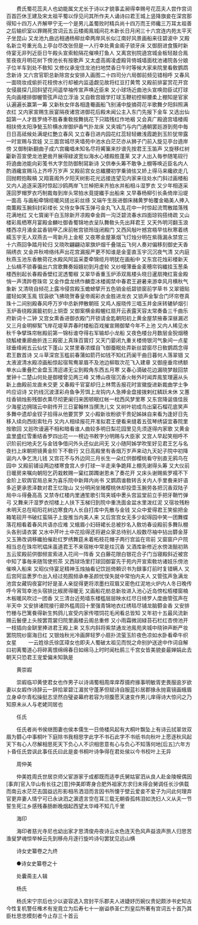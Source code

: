 <!-- { "loadSidebar": true } -->
　　费氏蜀花蕊夫人也幼能属文尤长于诗以才貌事孟昶得幸赐号花蕊夫人尝作宫词百首匹休王建及宋太祖平蜀以俘见问其所作夫人诵诗曰君王城上竖降旗妾在深宫那得知十四万人齐解甲宁无一个是男儿盖蜀败时精兵尚十四万而王师纔三万耳太祖善之后输织室以罪赐死宫词云五云楼阁鳯城间花木新长日月闲三十六宫连内苑太平天子坐昆山  又龙池九曲远相通杨柳丝牵两岸风长似江南好风景画船来往碧波中  又殿名新立号重光岛上亭台尽改张但是一人行幸处黄金阁子锁牙床  又御厨进食簇时新侍宴无非列近臣日午殿头宣索鲙隔花催唤打鱼人  又离宫别院遶宫城金板轻敲合鳯笙夜夜月明花树下傍池长有按歌声  又太虚高阁凌虚殿背倚城墙面枕池诸院各分娘子位羊车到处不敎知  又修仪承宠住龙池扫地焚香日午时等候大家来院里看敎鹦鹉念新诗  又六宫官职总新除宫女安排入画图二十四司分六局御前频见错相呼  又春风一面晓妆成偷折花枝傍水行却被内监遥觑见故将红豆打黄莺  又殿前排宴赏花开宫女侵晨探几回斜望花间遥举袖传宣声唤近臣来  又小球场近曲池头宣唤勋臣试打球先向画楼排御幄管弦声动立浮油  又自敎宫娥学打球玉鞭初控柳腰柔上棚知是官家认遍遍长赢第一筹  又新秋女伴各相逢罨画船飞别浦中旋摘荷花半歌舞夕阳斜照满衣红  又内家宣赐生辰宴隔夜诸宫进御花后殿未闻公主入东门先报下金车  又选出仙韶第一人才胜罗绮不胜春重敎按舞挑花下只踏残红作地裀  又会真广殿遶宫墙楼阁相扶倚太阳浄甃玉阶横水岸御炉香气扑龙床  又夹城门与内门通朝罢廵游到苑中毎日日高祗候处满堤红艶立春风  又立春日进内园花红蕊轻轻嫩浅霞跪到玉阶犹带露一时宣赐与宫娃  又三面宫城尽夹墙苑中池水白茫茫亦从狮子门前入旋见亭台遶岸傍  又御制新翻曲子成六宫纔唱未知名尽将觱篥来抄谱先按君王玉笛声  又旋移红树斸新苔宣使龙池更凿开展得緑波宽似海水心楼殿胜蓬莱  又才人出入毎参随笔砚行将遶曲池能向彩笺书大字忽防御制冩新诗  又供奉头筹不敢争上棚等唤近臣名内人酌酒纔宣赐马上齐呼万岁声  又殿前宫女总纎腰初学乗骑怯又娇上得马来纔欲走几回抛鞚抱鞍槁  又翔鵉阁外夕阳天树影花光远接连望见内家来往处水门斜过画楼船  又内人追逐采莲时惊起沙鸥两岸飞兰棹把来齐拍水并船相斗湿罗衣  又少年相逐采莲回罗帽罗衣巧制裁毎到岸头常拍水竟提纎手出船来  又早春杨柳引长条倚岸沿堤一面高  与画船牵锦缆暖风搓出彩丝绦  又端午生辰进御床赭黄罗帕覆金箱美人捧入南薫殿玉腕斜封彩缕长  又侍女争挥玉弹弓金丸飞入乱花中一时惊起流莺散踏落残花满地红  又七寳阑干白玉除新开凉殿幸金舆一沟泛碧流春水四面琼钩搭绮疏  又山楼彩鳯栖寒月宴殿金麟吐御香蜀锦地衣呈队舞敎头先出拜君王  又天外明河翻玉浪楼西凉月涌金盆香销甲乙床前帐宫锁玲珑闭殿门  又西风敧叶撼宫梧早怯秋寒着绣繻玉宇无人双燕去一弯新月上金枢  又夜寒金屋篆烟飞灯烛分明在紫薇漏永禁宫三十六燕回争踏月轮归  又晓吹翩翩动翠旗炉烟千叠瑞云飞何人奏对偏移刻御史天香隔绣衣  又金井秋啼络纬声出花宫漏报严更不知谁是金銮直玉宇沉沉夜气清  又内庭秋燕玉池东香散荷花水殿风阿监采菱牵锦缆月明犹在画船中  又东宫花烛彩楼新天上仙槁不锁春徧出六宫歌舞奏姮娥初到月虚轮  又纱幔薄垂金麦穂帘钩纎挂玉葱条楼西别起长春殿香壁红泥透蜀椒  又翠华香重玉炉添双鳯楼头晓日暹扇掩红鵉金殿悄一声清跸卷珠帘  又金作盘龙绣作麟壶冰楼阁禁中春君王避暑来游幸风月横秋气象新  又清晓自倾花上露冷侵宫殿玉蟾蜍擘开五色销金纸碧锁窗前学草书  又翠钿贴靥轻如笑玉鳯  钗袅欲飞拂晓贺春皇帝阁彩衣金胜进龙衣  又锁声金掣合门环帘卷真珠十二间别殿春风呼万岁中丞新押散朝班  又鸡人报晓传三唱玉井金床转辘轳烟引玉炉香绕殿漏籖初刻上铜壶  又御案横金殿幄红扇开云表露天容太常奏备三千曲乐府新词十二钟  又宫女熏香进御衣殿门开锁请金匙朝阳初上黄金屋禁掖春深昼漏迟  又三月金明柳絮飞岸花堤草弄春时楼船百戏摧宣赐御辇今年不上池  又内人稀见水秋千争擘珠帘帐殿前第一锦标谁夺得右军输却小龙船  又夜色楼台月数层金猊烟穂绕觚棱重廊曲折连三殿密上真珠百寳灯  又天门晏闭九重关楼倚银河气象间一点星球垂绛阙五云仙仗下蓬山  又禁里春浓蝶自飞御蚕眠处弄新丝碧窗尽日敎鹦鹉念得君王数首诗  又斗草深宫玉槛前春蒲如箭荇如钱不知红药阑干曲日暮何人落翠钿  又太液波清水殿凉画船惊起宿鸳鸯翠眉不及池边柳取次花飞入建章  又御座垂帘绣额单水山重叠贮金盘玉清迢递无尘到殿角东西五月寒  又春心滴破花边漏晓梦敲回禁里钟十二楚山何处是御楼曾见两三峰  又博山夜宿沉香火帐外时闻弄鳯笙理遍从头新上曲殿前龙直未交更  又春殿千官宴却归上林莺舌报花时宣徽旋进新裁曲学士争吟应诏诗  又钓线沉波漾彩舟鱼争芳饵上龙钩内人急捧金盘接拨剌红鳞跃未休  又蕙炷香销烛影残御衣熏尽彻更阑归来困顿眠红帐一枕西风梦里寒  又东宫降诞值佳辰少海星边拥瑞云中尉传开三日宴翰林当撰洗儿文  又树叶初成鸟出窠石榴花底笑声多舞中遗却金钗子拾得从他要赏罗  又小殿新妆粉欲干贵妃姊妹自来看为逢好日先移入续向西街索牡丹  又内人相续报花开准拟君王便看来缝着五弦琴绣袋宜春院里按歌回  又廵吹谩遍不相和暗看谁人曲较多明日梨花园里见先须逐得内家歌  又黄金盒里盛红雪重结香罗四出花一一榜边书敕字分明赐与大臣家  又宫人早起笑相呼不识阶前扫地夫乞与金钱争借问外头还似此间无  又小随阿姊学吹笙好见君王乞与名夜扫上床朝把镜黄金阶下不敎行  又日高殿里有香烟万岁声来动九天妃子院中初降诞内人争乞洗儿钱  又宫花不与外边同三月长生一朵红供御樱桃看守别直无鸦鸟在园中  又殿前铺设两边楼寒食宫人步打球一半走来争跪拜上棚先谢得头筹  又大仪前日暖房来嘱向朝阳乞药栽敕赐一窠红踯躅谢恩未了奏花开  又床头谢赐紫罗襦不下金阶上软舆官局总来为喜乐院中新拜内尚书  又鹦鹉谁敎转舌关内人手里飬来奸语多近更承恩泽数对君王忆陇山  又分明闲坐赌樱桃休却投壶玉腕劳各把沉香双陆子局中斗得叠高高  又禁寺红楼内里通笙歌引驾夹城中褁头宫监堂前立手把牙鞘竹弹弓  又舞来汗湿罗衣彻楼上人扶下玉梯归到院中重洗面金盆水里泼红泥  又宿妆残粉未明天总在昭阳花树边寒食内人长自打库中先散与金钱  又众中爱得君王笑偷把金箱笔砚开书破红蛮隔子上旋推当内美人来 又后宫宫女无多少起得园中笑一团舞蝶落花相看着春风共语亦应难 又蛾眉小妇砑裙长总被抄名入敎坊春设殿前多舞队棚头各别请衣裳  又水中芹叶土中花拾得还将避众家总待别人般数尽袖中拈出欎金芽  又玉箫改调移纎拍催赴红罗绣舞莚未着柘枝花帽子两行宫监在帘前  又窗窗户户院相当总在珠帘玳琩床虽道君王不来宿帐中常是炷沉香  又酒库新修近水傍泼醅初熟五云浆殿前供御频宣索进入花间一阵香  又白藤花限白银花合子门当寝殿斜近被宫中知了事毎来随驾使煎茶  又西球场里打球回御宴先于苑内开宣索敎坊诸妓乐傍池催唤入船来  又昭仪侍宴足精神玉烛抽看记饮廵倚頼识书为録事灯前时复错瞒人  又后宫阿监褁罗巾出入经过苑囿频承奉圣颜忧悮失就中常怕内夫人  又管弦声急满龙池宫女藏钩夜宴时好是圣人亲捉得更将浓墨扫双眉又密色红泥地火炉内人冬日晚传呼今宵驾幸池头宿排比椒房得暖无  又画船花舫总新妆进入池心近岛傍松栢楼窗楠木板暖风吹过一团香  又三清台近苑墙东楼槛层层映水红尽日绮罗人度曲管弦声在半天中  又安排诸院接行廊外槛周回十里强青锦地衣红绣毯尽铺龙脑欎金香  又安排竹栅与巴篱飬得新生鹁鸽儿宣受内家传喂饲花毛闲看总皆知  又年初十五最风流新赐云鬟便上头按罢霓裳归院里画楼云阁总重修  又小雨霜微润緑苔石栏红杏傍池开一枝插向金缾里捧进君王殿上来  又东内斜将紫禁通龙池鳯苑夹城中晓钟声断严妆罢院院纱窗海日红  又银烛秋光冷画屏轻罗小扇扑流萤玉阶夜色凉如水卧看牵牛织女星
　　一云姓徐氏徐匡璋女也即夫人蜀破太祖见而悦之命别护送途中作词自解曰初离蜀道心将碎离恨绵绵春日如绵马上时时闻杜鹃三千宫女皆美貌妾最婵娟此去朝天只恐君王宠爱偏未知孰是

　　黄崇嘏

　　崇嘏临卭黄使君女也作男子以诗谒蜀相周庠庠荐摄府掾事明敏胥吏畏服逾岁欲妻以女嘏作诗辞云一辞拾翠碧江湄贫守蓬茅但赋诗自服蓝衫居郡掾永抛鵉镜画蛾眉立身卓尔青松操挺志坚然白璧姿幕府若容为坦腹愿天速变作男儿庠得诗大惊问之乃知原未从人与老姥同居也

　　任氏

　　任氏者尚书侯继图妻也侯本儒生一日倚楼风起有大桐叶飘坠上有诗云拭翠敛双眉为欎心中事桐叶下庭除书我相思字此字不书石此字不书纸书向秋叶上愿逐秋风起天下有心人尽解相思死天下负心人不识相思意有心与负心不知落何地[后五]六年方卜昏任氏尝讽此事任氏曰此是妾书桐叶诗争得在君处侯以今书校叶上无异

　　周仲美

　　仲美姓周氏世居京师父宦游家于成都既而适李氏舅姑宦泗从良人赴金陵幙偶因[事弃]官入华山有长往之[意]仲美即寄身合肥外祖家方求归未得会舅调任长沙俱载而南云水茫茫去国益远形影相吊洒泪而言因书所懐于壁云爱妾不爱子为问此何理弃官更弃妻人情宁可已永诀泗之濵遗言空在耳三载无朝昏孤帏泪如洗妇人义从夫一节誓生死江乡感残春肠断晚烟起西望太华峰不知几千里

　　海印

　　海印者慈光寺尼也幼出家才思清俊舟夜诗云水色连天色风声益浪声旅人归思苦渔叟梦魂惊举棹云先到移舟月逐行旋吟诗句罢犹见远山横

　　诗女史纂卷之九终

　　●诗女史纂卷之十

　　处囊斋主人辑

　　杨氏

　　杨氏宋宁宗后也少以姿容选入宫封平乐郡夫人进婕妤历婉仪贵妃颇渉书史知古今性复机警任権术有宠竟立为后寿七十一崩谥恭圣仁烈皇后所著有宫词五十首乃其臣杜思忠模刻者今止存三十首云
